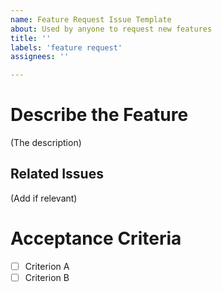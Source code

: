 ```yaml
---
name: Feature Request Issue Template
about: Used by anyone to request new features
title: ''
labels: 'feature request'
assignees: ''

---
```


# Describe the Feature

(The description)

## Related Issues

(Add if relevant)

# Acceptance Criteria
- [ ] Criterion A
- [ ] Criterion B
